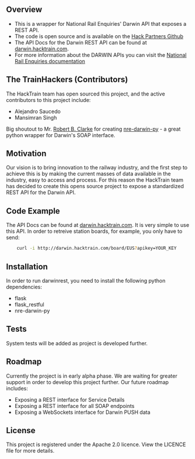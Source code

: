 ## Overview

* This is a wrapper for National Rail Enquiries' Darwin API that exposes a REST API. 
* The code is open source and is available on the [Hack Partners Github](https://github.com/HackPartners/darwinrest) 
* The API Docs for the Darwin REST API can be found at [darwin.hacktrain.com](http://darwin.hacktrain.com). 
* For more information about the DARWIN APIs you can visit the [National Rail Enquiries documentation](http://www.nationalrail.co.uk/46391.aspx)


## The TrainHackers (Contributors)

The HackTrain team has open sourced this project, and the active contributors to this project include:
* Alejandro Saucedo
* Mansimran Singh

Big shoutout to Mr. [Robert B. Clarke](https://github.com/robert-b-clarke) for creating [nre-darwin-py](https://github.com/robert-b-clarke/nre-darwin-py) - a great python wrapper for Darwin's SOAP interface.


## Motivation

Our vision is to bring innovation to the railway industry, and the first step to achieve this is by making the current masses of data available in the industry, easy to access and process. For this reason the HackTrain team has decided to create this opens source project to expose a standardized REST API for the Darwin API.


## Code Example

The API Docs can be found at [darwin.hacktrain.com](http://darwin.hacktrain.com). It is very simple to use this API. In order to retreive station boards, for example, you only have to send:

``` bash
    curl -i http://darwin.hacktrain.com/board/EUS?apikey=YOUR_KEY
```


## Installation

In order to run darwinrest, you need to install the following python dependencies:
* flask
* flask_restful
* nre-darwin-py


## Tests

System tests will be added as project is developed further.


## Roadmap

Currently the project is in early alpha phase. We are waiting for greater support in order to develop this project further. Our future roadmap includes:
* Exposing a REST interface for Service Details
* Exposing a REST interface for all SOAP endpoints
* Exposing a WebSockets interface for Darwin PUSH data


## License

This project is registered under the Apache 2.0 licence. View the LICENCE file for more details.